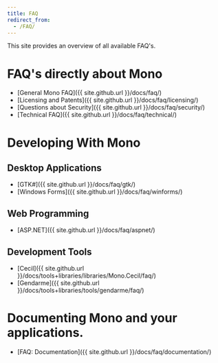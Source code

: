 ```yaml
---
title: FAQ
redirect_from:
  - /FAQ/
---
```


This site provides an overview of all available FAQ's.

FAQ's directly about Mono
=========================

-   [General Mono FAQ]({{ site.github.url }}/docs/faq/)
-   [Licensing and Patents]({{ site.github.url }}/docs/faq/licensing/)
-   [Questions about Security]({{ site.github.url }}/docs/faq/security/)
-   [Technical FAQ]({{ site.github.url }}/docs/faq/technical/)

Developing With Mono
====================

Desktop Applications
--------------------

-   [GTK\#]({{ site.github.url }}/docs/faq/gtk/)
-   [Windows Forms]({{ site.github.url }}/docs/faq/winforms/)

Web Programming
---------------

-   [ASP.NET]({{ site.github.url }}/docs/faq/aspnet/)

Development Tools
-----------------

-   [Cecil]({{ site.github.url }}/docs/tools+libraries/libraries/Mono.Cecil/faq/)
-   [Gendarme]({{ site.github.url }}/docs/tools+libraries/tools/gendarme/faq/)

Documenting Mono and your applications.
=======================================

-   [FAQ: Documentation]({{ site.github.url }}/docs/faq/documentation/)


